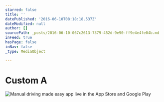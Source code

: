 ```yaml
---
starred: false
title: ''
datePublished: '2016-06-10T08:18:18.537Z'
dateModified: null
author: []
sourcePath: _posts/2016-06-10-067c2613-7379-452d-9e90-ff9e4e4fe04b.md
inFeed: true
hasPage: false
inNav: false
_type: MediaObject

---
```

# Custom A
![Manual driving made easy app live in the App Store and Google Play](https://the-grid-user-content.s3-us-west-2.amazonaws.com/7ea56a15-86af-49a6-9551-9440c3a7f4b2.jpg)